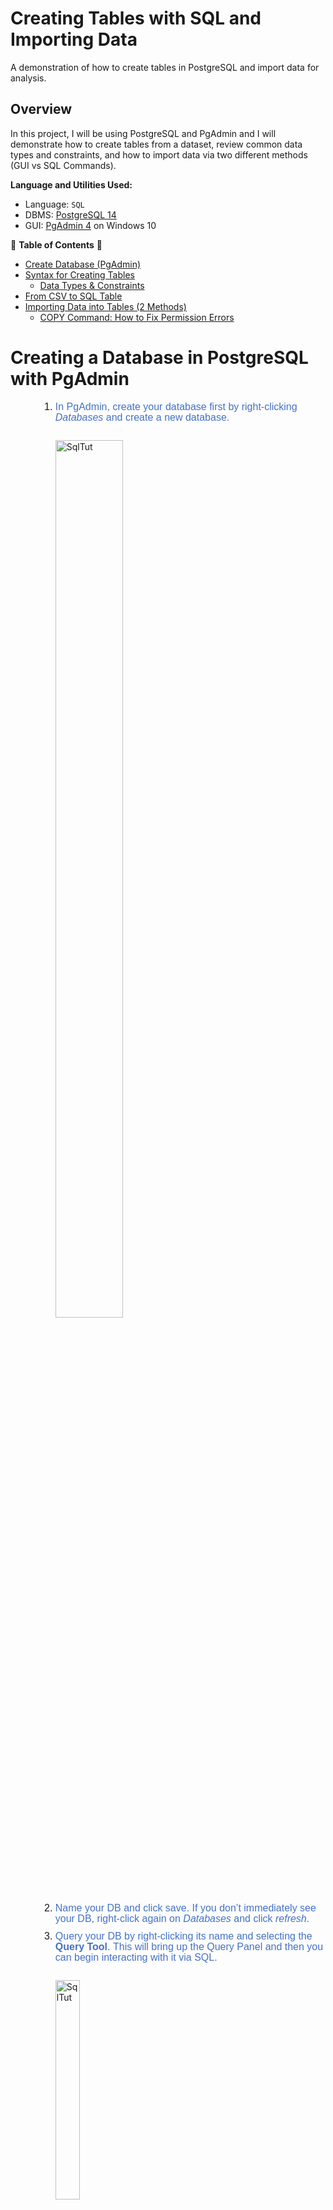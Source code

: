 # Creating Tables with SQL and Importing Data
A demonstration of how to create tables in PostgreSQL and import data for analysis.

## Overview
In this project, I will be using PostgreSQL and PgAdmin and I will demonstrate how to create tables from a dataset, review common data types and constraints, and how to import data via two different methods (GUI vs SQL Commands).

<strong>Language and Utilities Used:</strong>
- Language: `SQL`
- DBMS: [PostgreSQL 14](https://www.postgresql.org/)
- GUI: [PgAdmin 4](https://www.pgadmin.org/) on Windows 10

:round_pushpin: <b>Table of Contents</b> :round_pushpin:

- [Create Database (PgAdmin)](https://github.com/delaney-data/SQL-CreateTablesImport#creating-a-database-in-postgresql-with-pgadmin)
- [Syntax for Creating Tables](https://github.com/delaney-data/SQL-CreateTablesImport#creating-tables-in-postgresql)
	- [Data Types & Constraints](https://github.com/delaney-data/SQL-CreateTablesImport#creating-tables-data-types--constraints)
- [From CSV to SQL Table](https://github.com/delaney-data/SQL-CreateTablesImport#csv-dataset-%EF%B8%8F-sql-table) 
- [Importing Data into Tables (2 Methods)](https://github.com/delaney-data/SQL-CreateTablesImport#import-data-into-tables-2-methods)
	- [COPY Command: How to Fix Permission Errors](https://github.com/delaney-data/SQL-CreateTablesImport#how-to-fix-copy-errors)





# Creating a Database in PostgreSQL with PgAdmin
<p style="margin-top:0in;margin-right:0in;margin-bottom:8.0pt;margin-left:0in;line-height:107%;font-size:15px;font-family:&quot;Calibri&quot;,sans-serif;"></p>
<ol style="margin-bottom:0in;list-style-type: decimal;margin-left:0.5in;">
    <li style="margin: 0in 0in 8pt; line-height: 107%; font-size: 16px; font-family: Arial, Helvetica, sans-serif; text-align: left;"><span style="color: rgb(68, 114, 196);">In PgAdmin, create your database first by right-clicking <em>Databases</em> and create a new database.</span></li>
    <br><img src="https://i.imgur.com/5ctigjL.png" height="60%" width="50%" alt="SqlTut"/></br>
    <li style="margin: 0in 0in 8pt; line-height: 107%; font-size: 16px; font-family: Arial, Helvetica, sans-serif; text-align: left;"><span style="color: rgb(68, 114, 196);">Name your DB and click save. If you don&rsquo;t immediately see your DB, right-click again on <em>Databases</em> and click <em>refresh</em>.</span></li>
    <li style="margin: 0in 0in 8pt; line-height: 107%; font-size: 16px; font-family: Arial, Helvetica, sans-serif; text-align: left;"><span style="color: rgb(68, 114, 196);">Query your DB by right-clicking its name and selecting the <strong>Query Tool</strong>.&nbsp;This will bring up the Query Panel and then you can begin interacting with it via SQL.&nbsp;</span></li><br><img src="https://i.imgur.com/e1eVuUq.png" height =30% width=30% alt="SqlTut"/></br>
</ol>


Note: If you are working with multiple databases at once, you can keep track of which one you are currently via the name in the Query Panel. The panel name defines which DB you are in : `YourDatabaseName / PostgreSQL Version #`


# Creating tables in PostgreSQL
As a best practice, before creating tables that are based on a dataset in any SQL database:

- <strong>🔎 Review your headers and data types in your dataset</strong>🔎
	- The column headers from your <b>dataset</b> must match your <b>SQL table headers</b> and your data types must also agree in order to import into the table. 
     	- Data type issue example: A column data type as a `VARCHAR` when the corresponding <i>source</i> values is an `INTEGER`.
     	- Null issue: Be familiar with your data set. 
     		- You might discover there are `null` strings represented by 'NA' in your column that is assigned an Integer type (which cannot read strings of text). 
	I demonstrate how to handle nulls in the import section.

For this project, I will use a dataset from Kaggle.com (USA People Without Internet in 2016). 

From the CSV file, I will create two tables in PostgreSQL:
- A county population table (county_pop) which will have the population and racial data with the percentage of each county with no internet access.
- An education level and income level table (education_income) that has the education, median age, and income to compare to the population table.

This is the general syntax for creating a table:

```sql
CREATE TABLE table_name (
                column_name TYPE column_constraint,

                column_name TYPE column_constraint,

                column_name TYPE column_constraint
                );

--- Don't forget the commas between your columns
```

## Creating Tables: Data Types & Constraints
- A <b>DATA TYPE</b> specifies the pattern (Text, Number...) of the data and how the value is stored. The values must adhere to the requirements of the type for PostgreSQL to accept.
    - Common data types:
        - True or False `boolean`
        - Character  `char`, `varchar`, and `text`
        - Numeric `integer` and `float`
        - Temporal `date`, `time`, `timestamp`


        PostgreSQL has many data types, for more details on each type (and storage limitations) refer to this handy documentation:                          https://www.postgresql.org/docs/current/datatype.html

- A column <b>CONSTRAINT</b> is an additional requirement or condition for the values in that column. 
    - Common column constaints:
        - `NOT NULL` Ensures there is never <i>null</i> data (or an absence of data). Very useful when importing new data to table. For example, if you are importing new  data into a customer sales table and company policy is to always require an email address you would set the email_address column constraint as `NOT NULL`.  
         
        - `UNIQUE` Ensures that each value in the column is unique (not repeated). For example, you may want to ensure each row of a phone number column is unique per person.
        - `PRIMARY KEY` An assigned number, used to uniquely identify each row in a table. This can allow you to target, retrieve or modify a row based on the specific PK (primary key).
	
		- `SERIAL` A way of automatically creating new PK integers (adds +1) as new row data is entered into a table.
	
		For more details on constraints: https://www.postgresql.org/docs/14/ddl-constraints.html

### CSV Dataset ➡️ SQL Table:
Upon reviewing the headers and data types my CSV dataset below, I can build my SQL query to create the table structure.
<br><img src="https://i.imgur.com/bRSOTyf.png?1" height="80%" width="70%" alt="SqlTut"/></br>     
```sql

--- First table (county_pop)
--- Contains counties, states, total popoulation numbers (indicated with 'P_'), race numbers, and a percentage of each without having Internet.

CREATE TABLE county_pop(
	id_pop SERIAL PRIMARY KEY,
	county VARCHAR(55) NOT NULL,
	state VARCHAR(2) NOT NULL,
	P_total INT,
	P_white INT,
	P_black INT,
	P_asian INT,	
	P_native INT,
	P_hawaiian INT,
	P_others INT,
	percent_no_internet decimal
	);
```

```sql
--- Second table (education_income)
--- Contains population numbers for education levels, poverty levels, and median age and median income per counties and states.

CREATE TABLE education_income(
	id SERIAL PRIMARY KEY,
	county VARCHAR(55) NOT NULL,
	state VARCHAR(2) NOT NULL,
	P_below_middle_school INT,
	P_some_high_school INT,
	P_high_school_equivalent INT,
	P_some_college INT,	
	P_bachelor_and_above INT,
	P_below_poverty INT,
	median_age decimal,
	median_household_income decimal,
	median_rent_per_income decimal
	);
```

Tip: If you make a mistake when assigning a data type or constraint, use the `ALTER` statement.


```sql
--- Changing data type for a column

ALTER TABLE table_name
	ALTER COLUMN column_name 
	TYPE your_new_data_type;
```

```sql
--- Removing a constraint
--- To add, replace drop with ADD

ALTER TABLE table_name
	ALTER COLUMN column_name 
	DROP constraint_name;
```



# Import Data into Tables (2 methods)
Now that we have tables in the database, we need to insert values into those tables. Here are two ways to accomplish this:

<br><strong>1. Using PgAdmin (GUI method)</strong></br>
- This is the easiest. Does not require special file permissions
- Right-click on your database 
➡️ go to <strong>Schemas</strong>
➡️ <strong>Tables</strong>
➡️ Right-click on your table and select <strong>Import/Export Data</strong>
<br>
	On the options side, locate the file path of your CSV dataset and toggle headers ON:</br>
<br><img src="https://i.imgur.com/S8jT1Yw.png?1" height="80%" width="50%" alt="SqlTut"/>
<br>
 On the columns side, select all columns in the file to import (minus the ID primary key column we created for the table). 
 <br>Note: If your dataset includes null strings (as in, nulls are represented by NA or some other string in your data), you need to specify what PostgreSQL should do when it encounters ‘NA’ in the data. For my example, I have the NULL Strings as ‘NA’. <br>
       <br><img src="https://i.imgur.com/bPTFrzW.png" height="80%" width="50%" alt="SqlTut"/>
    <br></li>
<p><strong>2. Using the SQL COPY command</strong></p>
<ul>
    <li>Requires special permissions for PostgreSQL to read/write files to the local PC (if that&rsquo;s where you&rsquo;re pulling data).</li>
</ul>
<p><u>General COPY command syntax:</u></p>


```sql
COPY table_name (column_name, column_name, etc ...)
FROM ‘C:\Users\Name\Location.csv’
DELIMITER ‘,’ --- Since we are using a CSV (comma seperated values) file formant, the DELIMITER is ','
NULL ‘NA’ --- We are declaring that any null data is represented by the string 'NA'
CSV HEADER; --- We want to leave the headers from our file

```



### How to Fix COPY Errors:
If you get a permission error from PostgreSQL, similar to something like 
<br>`  ERROR: could not open files "YourFile.csv" for reading: Permission Denied  `
<br>
<br>There are a couple of ways to approach this, but for my purposes I changed the permission settings for my specific file. 
- Go to the file/folder location you are using for your dataset
- Right click the file/folder
- Give Access to ➡️ Specific People
- Give Read/Write permissions to <i>Everyone</I>
	- Giving the <i>Write</i> permission will allow you to <i>export</i> from PostgreSQL later for sharing or for data visualizations.

For both of these import methods, the <i>messages</i> box in your Query Panel will return something like:
<br>
`COPY 820
Query returned succesfullly in 46 msec.`
	The 820 integer for this example is the total count of number of rows successfully imported. 

# Conclusion
In summary, we have: 
- Created a simple database using PgAdmin
- Created Tables
	- Basic Table Syntax
	- Covered Common Data Types
	- Covered Common Constraints
	- Used a Dataset (CVS file) to Create a Table in the Database
- Imported Values
	- Graphic Interface Method
	- COPY Command Method

Now we can begin analyzing the data with SQL commands to answer questions about our dataset. 

This concludes this chapter of the project and we will move to analyzing in the next section (I will update with a link once the write-up is complete). Thanks for reading! 👋
